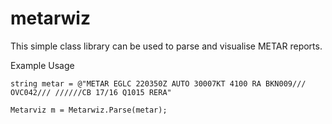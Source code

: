 # metarwiz
This simple class library can be used to parse and visualise METAR reports.

Example Usage
```
string metar = @"METAR EGLC 220350Z AUTO 30007KT 4100 RA BKN009/// OVC042/// //////CB 17/16 Q1015 RERA"

Metarviz m = Metarwiz.Parse(metar);
```

